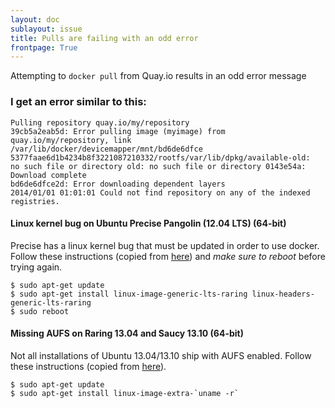 ```yaml
---
layout: doc
sublayout: issue
title: Pulls are failing with an odd error
frontpage: True
---
```

Attempting to `docker pull` from Quay.io results in an odd error message


### I get an error similar to this:

```
Pulling repository quay.io/my/repository
39cb5a2eab5d: Error pulling image (myimage) from quay.io/my/repository, link /var/lib/docker/devicemapper/mnt/bd6de6dfce
5377faae6d1b4234b8f3221087210332/rootfs/var/lib/dpkg/available-old:
no such file or directory old: no such file or directory 0143e54a: Download complete
bd6de6dfce2d: Error downloading dependent layers
2014/01/01 01:01:01 Could not find repository on any of the indexed registries.
```

#### Linux kernel bug on Ubuntu Precise Pangolin (12.04 LTS) (64-bit)

Precise has a linux kernel bug that must be updated in order to use docker. Follow these instructions (copied from [here](http://docs.docker.io/en/latest/installation/ubuntulinux/#ubuntu-precise)) and _make sure to reboot_ before trying again.

```
$ sudo apt-get update
$ sudo apt-get install linux-image-generic-lts-raring linux-headers-generic-lts-raring
$ sudo reboot
```

#### Missing AUFS on Raring 13.04 and Saucy 13.10 (64-bit)

Not all installations of Ubuntu 13.04/13.10 ship with AUFS enabled. Follow these instructions (copied from [here](http://docs.docker.io/en/latest/installation/ubuntulinux/#ubuntu-raring-saucy)).

```
$ sudo apt-get update
$ sudo apt-get install linux-image-extra-`uname -r`
```
